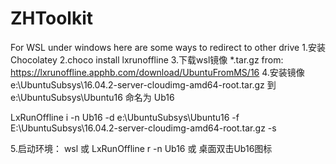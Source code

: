 # ZHToolkit

For WSL under windows here are some ways to redirect to other drive
1.安装Chocolatey 
2.choco install lxrunoffline
3.下载wsl镜像  *.tar.gz from: https://lxrunoffline.apphb.com/download/UbuntuFromMS/16
4.安装镜像e:\UbuntuSubsys\16.04.2-server-cloudimg-amd64-root.tar.gz 到 e:\UbuntuSubsys\Ubuntu16 命名为 Ub16

LxRunOffline i -n Ub16 -d e:\UbuntuSubsys\Ubuntu16 -f E:\UbuntuSubsys\16.04.2-server-cloudimg-amd64-root.tar.gz -s

5.启动环境：
wsl
或
LxRunOffline r -n Ub16
或
桌面双击Ub16图标
